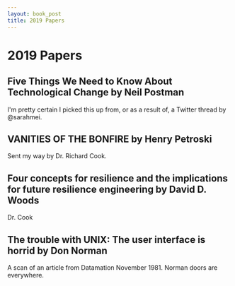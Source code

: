 ```yaml
---
layout: book_post
title: 2019 Papers
---
```


# 2019 Papers

## Five Things We Need to Know About Technological Change by Neil Postman

I'm pretty certain I picked this up from, or as a result of, a Twitter thread
by @sarahmei.

## VANITIES OF THE BONFIRE by Henry Petroski

Sent my way by Dr. Richard Cook.

## Four concepts for resilience and the implications for future resilience engineering by David D. Woods

Dr. Cook

## The trouble with UNIX: The user interface is horrid by Don Norman

A scan of an article from Datamation November 1981. Norman doors are everywhere.
